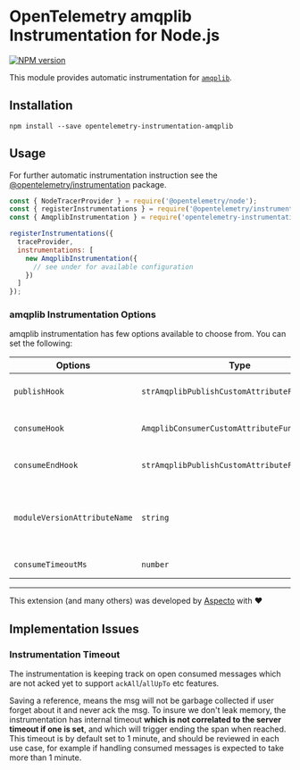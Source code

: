 # OpenTelemetry amqplib Instrumentation for Node.js
[![NPM version](https://img.shields.io/npm/v/opentelemetry-instrumentation-amqplib.svg)](https://www.npmjs.com/package/opentelemetry-instrumentation-amqplib)

This module provides automatic instrumentation for [`amqplib`](https://github.com/squaremo/amqp.node).

## Installation

```
npm install --save opentelemetry-instrumentation-amqplib
```

## Usage
For further automatic instrumentation instruction see the [@opentelemetry/instrumentation](https://github.com/open-telemetry/opentelemetry-js/tree/main/packages/opentelemetry-instrumentation) package.

```js
const { NodeTracerProvider } = require('@opentelemetry/node');
const { registerInstrumentations } = require('@opentelemetry/instrumentation');
const { AmqplibInstrumentation } = require('opentelemetry-instrumentation-amqplib');

registerInstrumentations({
  traceProvider,
  instrumentations: [
    new AmqplibInstrumentation({
      // see under for available configuration
    })
  ]
});
```

### amqplib Instrumentation Options

amqplib instrumentation has few options available to choose from. You can set the following:

| Options        | Type                                   | Description                                                                                     |
| -------------- | -------------------------------------- | ----------------------------------------------------------------------------------------------- |
| `publishHook` | `strAmqplibPublishCustomAttributeFunctioning` | hook for adding custom attributes before publish message is sent |
| `consumeHook` | `AmqplibConsumerCustomAttributeFunction` | hook for adding custom attributes before consumer message is processed |
| `consumeEndHook` | `strAmqplibPublishCustomAttributeFunctioning` | hook for adding custom attributes after consumer message is acked to server |
| `moduleVersionAttributeName` | `string` | If passed, a span attribute will be added to all spans with key of the provided `moduleVersionAttributeName` and value of the patched module version |
| `consumeTimeoutMs` | `number` | default is 1 minute. read [description below](#InstrumentationTimeout)|
---

This extension (and many others) was developed by [Aspecto](https://www.aspecto.io/) with ❤️

## Implementation Issues

### Instrumentation Timeout
The instrumentation is keeping track on open consumed messages which are not acked yet to support `ackAll`/`allUpTo` etc features.

Saving a reference, means the msg will not be garbage collected if user forget about it
and never ack the msg.
To insure we don't leak memory, the instrumentation has internal timeout **which is not
correlated to the server timeout if one is set**, and which will trigger ending the span when reached.
This timeout is by default set to 1 minute, and should be reviewed in each use case, for example if handling consumed messages is expected to take more than 1 minute.
